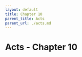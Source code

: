 ```yaml
---
layout: default
title: Chapter 10
parent_title: Acts
parent_url: ./acts.md
---
```


# Acts - Chapter 10

